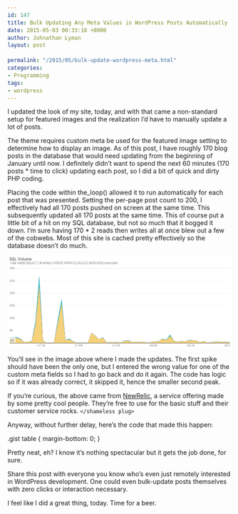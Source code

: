 ```yaml
---
id: 147
title: Bulk Updating Any Meta Values in WordPress Posts Automatically
date: 2015-05-03 00:33:18 +0000
author: Johnathan Lyman
layout: post

permalink: "/2015/05/bulk-update-wordpress-meta.html"
categories:
- Programming
tags:
- wordpress
---
```

I updated the look of my site, today, and with that came a non-standard setup for featured images and the realization I’d have to manually update a lot of posts.

The theme requires custom meta be used for the featured image setting to determine how to display an image. As of this post, I have roughly 170 blog posts in the database that would need updating from the beginning of January until now. I definitely didn’t want to spend the next 60 minutes (170 posts * time to click) updating each post, so I did a bit of quick and dirty PHP coding.

Placing the code within the_loop() allowed it to run automatically for each post that was presented. Setting the per-page post count to 200, I effectively had all 170 posts pushed on screen at the same time. This subsequently updated all 170 posts at the same time. This of course put a little bit of a hit on my SQL database, but not so much that it bogged it down. I’m sure having 170 * 2 reads then writes all at once blew out a few of the cobwebs. Most of this site is cached pretty effectively so the database doesn’t do much.

[![Screenshot 2015-05-02 18.23.56](/assets/images/2015/05/Screenshot-2015-05-02-18.23.56.png?resize=525%2C214&ssl=1)][1]

You’ll see in the image above where I made the updates. The first spike should have been the only one, but I entered the wrong value for one of the custom meta fields so I had to go back and do it again. The code has logic so if it was already correct, it skipped it, hence the smaller second peak.

If you’re curious, the above came from [NewRelic][2], a service offering made by some pretty cool people. They’re free to use for the basic stuff and their customer service rocks. `</shameless plug>`

Anyway, without further delay, here’s the code that made this happen:

.gist table { margin-bottom: 0; }

Pretty neat, eh? I know it’s nothing spectacular but it gets the job done, for sure.

Share this post with everyone you know who’s even just remotely interested in WordPress development. One could even bulk-update posts themselves with zero clicks or interaction necessary.

I feel like I did a great thing, today. Time for a beer.

[1]: /assets/images/2015/05/Screenshot-2015-05-02-18.23.56.png?ssl=1
[2]: http://newrelic.com